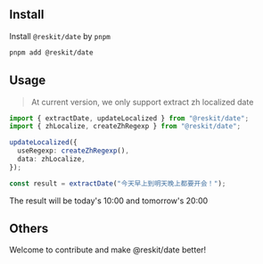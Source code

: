 ## Install

Install `@reskit/date` by `pnpm`

```bash
pnpm add @reskit/date
```

## Usage

> At current version, we only support extract zh localized date

```ts
import { extractDate, updateLocalized } from "@reskit/date";
import { zhLocalize, createZhRegexp } from "@reskit/date";

updateLocalized({
  useRegexp: createZhRegexp(),
  data: zhLocalize,
});

const result = extractDate("今天早上到明天晚上都要开会！");
```

The result will be today's 10:00 and tomorrow's 20:00

## Others

Welcome to contribute and make @reskit/date better!
